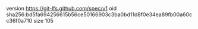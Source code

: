 version https://git-lfs.github.com/spec/v1
oid sha256:bd5fa694256615b56ce50166903c3ba0bd11d8f0e34ea89fb00a60cc36f0a710
size 105
